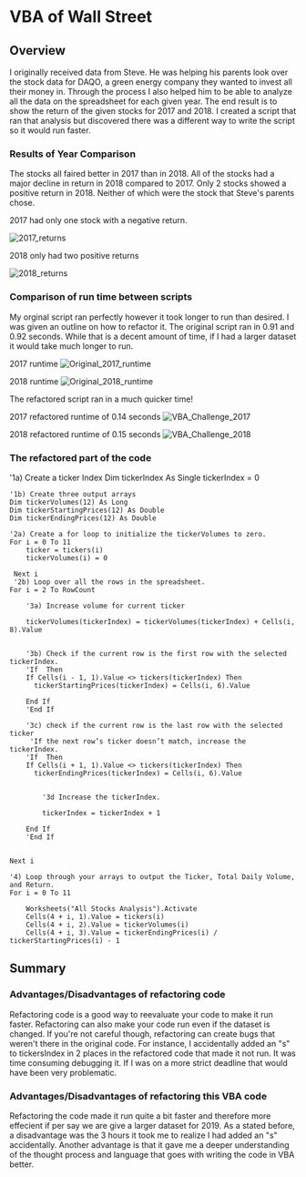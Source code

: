 # VBA of Wall Street
## Overview

I originally received data from Steve. He was helping his parents look over the stock data for DAQO, a green energy company they wanted to invest all their money in. Through the process I also helped him to be able to analyze all the data on the spreadsheet for each given year. The end result is to show the return of the given stocks for 2017 and 2018. I created a script that ran that analysis but discovered there was a different way to write the script so it would run faster.

### Results of Year Comparison

The stocks all faired better in 2017 than in 2018. All of the stocks had a major decline in return in 2018 compared to 2017.  Only 2 stocks showed a positive return in 2018. Neither of which were the stock that Steve's parents chose. 

2017 had only one stock with a negative return.

![2017_returns](https://user-images.githubusercontent.com/81715217/118377866-87523b80-b595-11eb-8e9a-c44f989e7115.png)

2018 only had two positive returns

![2018_returns](https://user-images.githubusercontent.com/81715217/118377881-a224b000-b595-11eb-8e3f-9c16deeed16a.png)


### Comparison of run time between scripts

My orginal script ran perfectly however it took longer to run than desired. I was given an outline on how to refactor it. 
The original script ran in 0.91 and 0.92 seconds. While that is a decent amount of time, if I had a larger dataset it would take much longer to run. 

2017 runtime
![Original_2017_runtime](https://user-images.githubusercontent.com/81715217/118378170-71457a80-b597-11eb-9803-26b6b4b79c89.png)

2018 runtime
![Original_2018_runtime](https://user-images.githubusercontent.com/81715217/118378178-828e8700-b597-11eb-8b89-b79253d55d78.png)

The refactored script ran in a much quicker time!

2017 refactored runtime of 0.14 seconds
![VBA_Challenge_2017](https://user-images.githubusercontent.com/81715217/118378196-a18d1900-b597-11eb-844b-2498ea65e8ba.png)

2018 refactored runtime of 0.15 seconds
![VBA_Challenge_2018](https://user-images.githubusercontent.com/81715217/118378213-c5e8f580-b597-11eb-92e9-69ec432d6f13.png)

### The refactored part of the code

'1a) Create a ticker Index
    Dim tickerIndex As Single
        tickerIndex = 0
    
    '1b) Create three output arrays
    Dim tickerVolumes(12) As Long
    Dim tickerStartingPrices(12) As Double
    Dim tickerEndingPrices(12) As Double
            
    '2a) Create a for loop to initialize the tickerVolumes to zero.
    For i = 0 To 11
        ticker = tickers(i)
        tickerVolumes(i) = 0
                        
     Next i
     '2b) Loop over all the rows in the spreadsheet.
    For i = 2 To RowCount
    
        '3a) Increase volume for current ticker
        
        tickerVolumes(tickerIndex) = tickerVolumes(tickerIndex) + Cells(i, 8).Value
        
                
        '3b) Check if the current row is the first row with the selected tickerIndex.
        'If  Then
        If Cells(i - 1, 1).Value <> tickers(tickerIndex) Then
          tickerStartingPrices(tickerIndex) = Cells(i, 6).Value
            
        End If
        'End If
        
        '3c) check if the current row is the last row with the selected ticker
         'If the next row’s ticker doesn’t match, increase the tickerIndex.
        'If  Then
        If Cells(i + 1, 1).Value <> tickers(tickerIndex) Then
          tickerEndingPrices(tickerIndex) = Cells(i, 6).Value
                                        
        
            '3d Increase the tickerIndex.
        
            tickerIndex = tickerIndex + 1
        
        End If
        'End If
              
    
    Next i
    
    '4) Loop through your arrays to output the Ticker, Total Daily Volume, and Return.
    For i = 0 To 11
        
        Worksheets("All Stocks Analysis").Activate
        Cells(4 + i, 1).Value = tickers(i)
        Cells(4 + i, 2).Value = tickerVolumes(i)
        Cells(4 + i, 3).Value = tickerEndingPrices(i) / tickerStartingPrices(i) - 1
        

## Summary

### Advantages/Disadvantages of refactoring code

Refactoring code is a good way to reevaluate your code to make it run faster. Refactoring can also make your code run even if the dataset is changed.
If you're not careful though, refactoring can create bugs that weren't there in the original code. For instance, I accidentally added an "s" to tickersIndex 
in 2 places in the refactored code that made it not run. It was time consuming debugging it. If I was on a more strict deadline that would have been very
problematic.

### Advantages/Disadvantages of refactoring this VBA code

Refactoring the code made it run quite a bit faster and therefore more effecient if per say we are give a larger dataset for 2019. 
As a stated before, a disadvantage was the 3 hours it took me to realize I had added an "s" accidentally. Another advantage is that it gave me a
deeper understanding of the thought process and language that goes with writing the code in VBA better.
